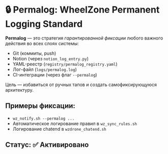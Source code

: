 # 🔒 Permalog: WheelZone Permanent Logging Standard

**Permalog** — это стратегия *гарантированной фиксации* любого важного действия во всех слоях системы:
- Git (коммиты, push)
- Notion (через `notion_log_entry.py`)
- YAML-реестр (`registry/permalog_registry.yaml`)
- Лог-файл (`logs/permalog.log`)
- CI-интеграции (через флаг `--permalog`)

Цель — избавиться от ручных тапов и создать самофиксирующуюся архитектуру.

## Примеры фиксации:
- `wz_notify.sh --permalog ...`
- Автоматическое логирование правил в `wz_sync_rules.sh`
- Логирование chatend в `wzdrone_chatend.sh`

## Статус: ✅ Активировано
